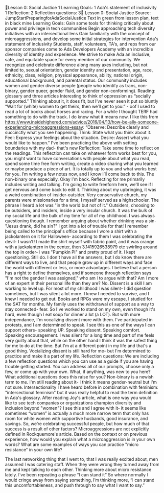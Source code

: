 
Lesson 0: Social Justice	1
Learning Goals:	1
Ada's statement of inclusivity	1
Reflection:	2
Reflection questions:	3
Lesson 0: Social Justice
Source: JumpStartPreparingforAdaSocialJustice
Text in green from lesson plan, text in black mine
Learning Goals:
Gain some tools for thinking critically about power and privilege in tech communities
Begin approaching tech diversity initiatives with an intersectional lens
Gain familiarity with the concept of microaggressions, and develop some initial strategies for intervention
Ada's statement of inclusivity
Students, staff, volunteers, TA's, and reps from our sponsor companies come to Ada Developers Academy with an incredible diversity of identity and experience. We strive to make Ada an inclusive, safe, and equitable space for every member of our community. We recognize and celebrate difference along many axes including, but not limited to, sexual orientation, gender identity and presentation, age, race, ethnicity, class, religion, physical appearance, ability, national origin, educational background, and parental status. Our community includes women and gender diverse people (people who identify as trans, non-binary, gender queer, gender fluid, and gender non-conforming).
Reading: glossary and three articles
Interesting to think of oppression as “socially supported.” Thinking about it, it does fit, but I’ve never seen it put so bluntly
“Wait for (white) women to get theirs, then we’ll get to you.” - oof
I used to read a lot of books about horses and racing. For a while I thought TERF had something to do with the track. I do know what it means now. 
I like this from https://www.insidehighered.com/advice/2016/04/13/how-be-ally-someone-experiencing-microaggressions-essay: 
“Observe: Describe clearly and succinctly what you see happening.
Think: State what you think about it.
Feel: Express your feelings about the situation.
Desire: Assert what you would like to happen.”
I've been practicing the above with setting boundaries with my dad- that's new
Reflection:
Take some time to reflect on the readings. This reflection can take on whatever form works best for you, you might want to have conversations with people about what you read, spend some time free form writing, create a video sharing what you learned or maybe produce a piece of art. It is totally up to you and what works best for you.
I’m writing a few notes now, and I know I’ll come back to this. The non-binary one especially.
Okay I'm back. Reflecting for me primarily includes writing and talking. I'm going to write freeform here, we'll see if I get nervous and come back to edit it. Thinking about my upbringing, it was a weird combination of insider-outsider. Very conservative church, my parents were missionaries for a time, I myself served as a highschooler. The phrase I heard a lot was "in the world but not of it." Outsiders, choosing to be outsiders, and insiders, inside a very insular church. It was the bulk of my social life and the bulk of my time for all of my childhood. I was always questioning though. I remember arguing about whether drinking was a sin- "Jesus drank, did he sin?" I got into a lot of trouble for that! I remember being called to the principal's office because I wore a shirt with a jackolantern on it for Halloween- according to them I was celebrating the devil- I wasn't! I made the shirt myself with fabric paint, and it was orange with a jackolantern in the center, then 3.1415926538979 etc swirling around the top in order- I was "Pumpkin Pi" and pretty proud of it. 
I kept questioning. Still do. I don't have all the answers, but I do know there are different ways to live, and that people grow up in different ways and face the world with different or less, or more advantages. I believe that a person has a right to define themselves, and if someone through reflection says "I'm not the gender I was assigned," who am I to argue with that? Am I more of an expert in their personal life than they are? No. 
Dissent is a skill I am working to level up. For most of my childhood I was silent- I did question sometimes, but I was silent a lot more. I knew I needed to survive, and I knew I needed to get out. Books and RPGs were my escape, I studied for the SAT for months. My family uses the withdrawal of support as a way to stay connected- fear. So I've worked to stand on my own, even though it's hard, even though I eat soup for dinner a lot (a LOT). But with more independance, I'm vocalizing dissent more with them. I've participated in protests, and I am determined to speak. 
I see this as one of the ways I can support others- speaking UP. Speaking dissent.  Speaking comfort. Speaking encouragement. I was silent for a long time and part of me feels very guilty about that, while on the other hand I think it was the safest thing for me to do at the time. But I'm at a different point in my life and that's a good thing. Vocializing dissent is still hard for me- but I'm determined to practice and make it a part of my life.
Reflection questions:
We are including a few reflection questions which you can use as a guide if you are having trouble getting started. You can address all of our prompts, choose only a few, or come up with your own.
What, if anything, was new to you here? What additional questions does this raise for you?
Non-binary is a newish term to me. I'm still reading about it- I think it means gender-neutral but I'm not sure. Intersectionality I have heard before in combination with feminism: "intersectional feminism" but it was really helpful to read the term definition in Ada's glossary. 
After reading Joy's article, what is one way you would like to see tech companies or organizations champion diversity and inclusion beyond "women"?
I see this and I agree with it- it seems like sometimes “women” is actually a much more narrow term that only has room for white women with supportive husbands, good insurance, and savings. So, we’re celebrating successful people, but how much of that success is a result of other factors?
Microaggressions are not explicitly defined in Rockquemore's article. Based on the context or on previous experience, how would you explain what a microaggression is in your own words? What are some examples of ways you can practice "micro resistance" in your own life?

The last networking thing that I went to, that I was really excited about, men assumed I was catering staff. When they were wrong they turned away from me and kept talking to each other. 
Thinking more about micro resistance lately. I’ve been repeating a phrase “I can stand it” So where normally I would cringe away from saying something, I’m thinking more, “I can stand this uncomfortableness, and push through to say what I want to say.”
